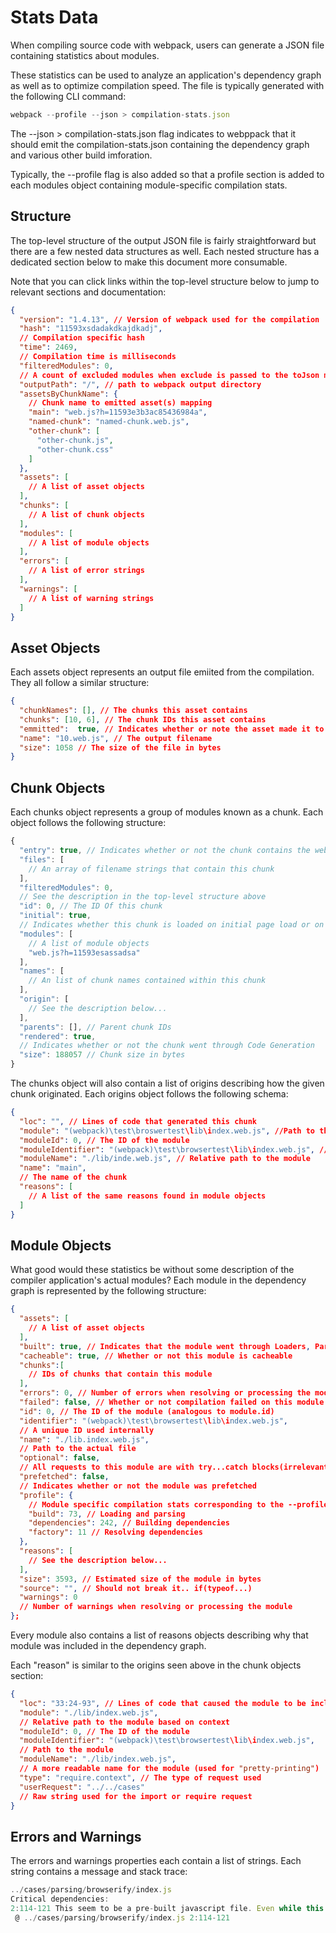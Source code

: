 # Stats Data

When compiling source code with webpack, users can generate a JSON file containing statistics about modules.

These statistics can be used to analyze an application's dependency graph as well as to optimize compilation speed. The file is typically generated with the following CLI command:

``` js
webpack --profile --json > compilation-stats.json
```

The --json > compilation-stats.json flag indicates to webppack that it should emit the compilation-stats.json containing the dependency graph and various other build imforation.

Typically, the  --profile flag is also added so that a profile section is added to each modules object containing module-specific compilation stats.

## Structure

The top-level structure of the output JSON file is fairly straightforward but there are a few nested data structures as well. Each nested structure has a dedicated section below to make this document more consumable. 

Note that you can click links within the top-level structure below to jump to relevant sections and documentation:

``` json
{
  "version": "1.4.13", // Version of webpack used for the compilation
  "hash": "11593xsdadakdkajdkadj", 
  // Compilation specific hash
  "time": 2469,
  // Compilation time is milliseconds
  "filteredModules": 0,
  // A count of excluded modules when exclude is passed to the toJson method
  "outputPath": "/", // path to webpack output directory
  "assetsByChunkName": {
    // Chunk name to emitted asset(s) mapping
    "main": "web.js?h=11593e3b3ac85436984a",
    "named-chunk": "named-chunk.web.js",
    "other-chunk": [
      "other-chunk.js",
      "other-chunk.css"
    ]
  },
  "assets": [
    // A list of asset objects
  ],
  "chunks": [
    // A list of chunk objects
  ],
  "modules": [
    // A list of module objects
  ],
  "errors": [
    // A list of error strings
  ],
  "warnings": [
    // A list of warning strings
  ]
}
```

## Asset Objects

Each assets object represents an output file emiited from the compilation. They all follow a similar structure:

``` json
{
  "chunkNames": [], // The chunks this asset contains
  "chunks": [10, 6], // The chunk IDs this asset contains
  "emmitted":  true, // Indicates whether or note the asset made it to the output directory
  "name": "10.web.js", // The output filename
  "size": 1058 // The size of the file in bytes
}
```

## Chunk Objects

Each chunks object represents a group of modules known as a chunk. Each object follows the following structure:

``` js
{
  "entry": true, // Indicates whether or not the chunk contains the webpack runtime
  "files": [
    // An array of filename strings that contain this chunk
  ],
  "filteredModules": 0,
  // See the description in the top-level structure above
  "id": 0, // The ID Of this chunk
  "initial": true, 
  // Indicates whether this chunk is loaded on initial page load or on demand
  "modules": [
    // A list of module objects
    "web.js?h=11593esassadsa"
  ],
  "names": [
    // An list of chunk names contained within this chunk
  ],
  "origin": [
    // See the description below...
  ],
  "parents": [], // Parent chunk IDs
  "rendered": true,
  // Indicates whether or not the chunk went through Code Generation
  "size": 188057 // Chunk size in bytes
}
```

The chunks object will also contain a list of origins describing how the given chunk originated. Each origins object follows the following schema:

``` json
{
  "loc": "", // Lines of code that generated this chunk
  "module": "(webpack)\test\broswertest\lib\index.web.js", //Path to the module
  "moduleId": 0, // The ID of the module
  "moduleIdentifier": "(webpack)\test\browsertest\lib\index.web.js", // Path to the module
  "moduleName": "./lib/inde.web.js", // Relative path to the module
  "name": "main", 
  // The name of the chunk
  "reasons": [
    // A list of the same reasons found in module objects
  ]
}
```

## Module Objects

What good would these statistics be without some description of the compiler application's actual modules? Each module in the dependency graph is represented by the following structure:

``` json
{
  "assets": [
    // A list of asset objects
  ],
  "built": true, // Indicates that the module went through Loaders, Parsing, and Code Generation
  "cacheable": true, // Whether or not this module is cacheable
  "chunks":[
    // IDs of chunks that contain this module
  ],
  "errors": 0, // Number of errors when resolving or processing the module
  "failed": false, // Whether or not compilation failed on this module
  "id": 0, // The ID of the module (analogous to module.id)
  "identifier": "(webpack)\test\browsertest\lib\index.web.js", 
  // A unique ID used internally
  "name": "./lib.index.web.js", 
  // Path to the actual file
  "optional": false,
  // All requests to this module are with try...catch blocks(irrelevant with ESM)
  "prefetched": false,
  // Indicates whether or not the module was prefetched
  "profile": {
    // Module specific compilation stats corresponding to the --profile flag( in milliseconds)
    "build": 73, // Loading and parsing
    "dependencies": 242, // Building dependencies
    "factory": 11 // Resolving dependencies
  },
  "reasons": [
    // See the description below...
  ],
  "size": 3593, // Estimated size of the module in bytes
  "source": "", // Should not break it.. if(typeof...)
  "warnings": 0 
  // Number of warnings when resolving or processing the module
};
```

Every module also contains a list of reasons objects describing why that module was included in the dependency graph.

Each "reason" is similar to the origins seen above in the chunk objects section:

``` json
{
  "loc": "33:24-93", // Lines of code that caused the module to be included
  "module": "./lib/index.web.js", 
  // Relative path to the module based on context
  "moduleId": 0, // The ID of the module
  "moduleIdentifier": "(webpack)\test\browsertest\lib\index.web.js", 
  // Path to the module
  "moduleName": "./lib/index.web.js",
  // A more readable name for the module (used for "pretty-printing")
  "type": "require.context", // The type of request used
  "userRequest": "../../cases" 
  // Raw string used for the import or require request
}
```

## Errors and Warnings

The errors and warnings properties each contain a list of strings. Each string contains a message and stack trace: 

``` js
../cases/parsing/browserify/index.js
Critical dependencies:
2:114-121 This seem to be a pre-built javascript file. Even while this is possible, it's not recommended. Try to require to original source to get better results.
 @ ../cases/parsing/browserify/index.js 2:114-121
```

